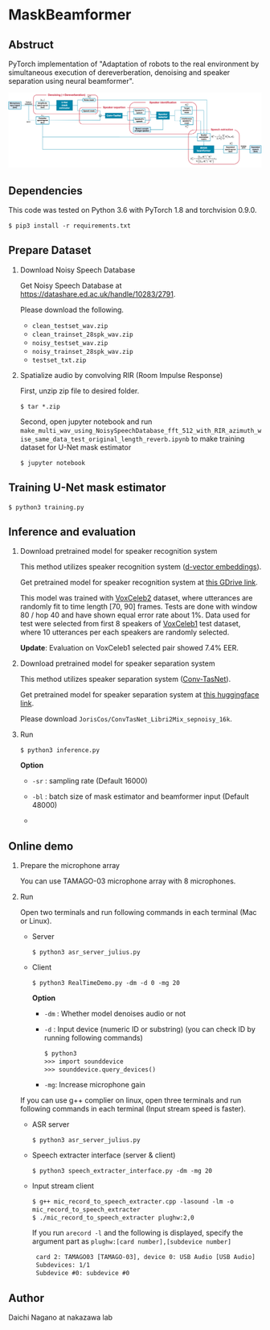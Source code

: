 # MaskBeamformer

## Abstruct

PyTorch implementation of "Adaptation of robots to the real environment by simultaneous execution of
 dereverberation, denoising and speaker separation using neural beamformer".



![](./utils/assets/neural_beamformer.png)



## Dependencies

This code was tested on Python 3.6 with PyTorch 1.8 and torchvision 0.9.0.

```
$ pip3 install -r requirements.txt
```



## Prepare Dataset

1. Download Noisy Speech Database

   Get Noisy Speech Database at https://datashare.ed.ac.uk/handle/10283/2791.

   Please download the following.

   - `clean_testset_wav.zip`
   - `clean_trainset_28spk_wav.zip`
   - `noisy_testset_wav.zip`
   - `noisy_trainset_28spk_wav.zip`
   - `testset_txt.zip`

2. Spatialize audio by convolving RIR (Room Impulse Response)

   First, unzip zip file to desired folder.

   ```
   $ tar *.zip 
   ```

   Second, open jupyter notebook and run `make_multi_wav_using_NoisySpeechDatabase_fft_512_with_RIR_azimuth_wise_same_data_test_original_length_reverb.ipynb` to make training dataset for U-Net mask estimator

   ```
   $ jupyter notebook
   ```

   



## Training U-Net mask estimator

```
$ python3 training.py
```





## Inference and evaluation

1. Download pretrained model for speaker recognition system

   This method utilizes speaker recognition system ([d-vector embeddings](https://google.github.io/speaker-id/publications/GE2E/)).

   Get pretrained model for speaker recognition system at [this GDrive link](https://drive.google.com/file/d/1YFmhmUok-W76JkrfA0fzQt3c-ZsfiwfL/view?usp=sharing).

   This model was trained with [VoxCeleb2](http://www.robots.ox.ac.uk/~vgg/data/voxceleb/vox2.html) dataset,
   where utterances are randomly fit to time length [70, 90] frames.
   Tests are done with window 80 / hop 40 and have shown equal error rate about 1%.
   Data used for test were selected from first 8 speakers of [VoxCeleb1](http://www.robots.ox.ac.uk/~vgg/data/voxceleb/vox1.html) test dataset, where 10 utterances per each speakers are randomly selected.

   **Update**: Evaluation on VoxCeleb1 selected pair showed 7.4% EER.

2. Download pretrained model for speaker separation system

   This method utilizes speaker separation system ([Conv-TasNet](https://arxiv.org/pdf/1809.07454.pdf)).

   Get pretrained model for speaker separation system at [this huggingface link](https://huggingface.co/models?filter=asteroid).

   Please download `JorisCos/ConvTasNet_Libri2Mix_sepnoisy_16k`.

3. Run

   ```
   $ python3 inference.py
   ```

   **Option**

   - `-sr` : sampling rate (Default 16000)
   - `-bl` : batch size of mask estimator and beamformer input (Default 48000)

   -  



## Online demo

1. Prepare the microphone array

   You can use TAMAGO-03 microphone array with 8 microphones.

2. Run

   Open two terminals and run following commands in each terminal (Mac or Linux).
   
   - Server

     ```
     $ python3 asr_server_julius.py
     ```
   
   - Client
   
     ```
     $ python3 RealTimeDemo.py -dm -d 0 -mg 20
     ```
   
     **Option**
   
     - `-dm` : Whether model denoises audio or not
   
     - `-d` : Input device (numeric ID or substring) (you can check ID by running following commands)
        ```
        $ python3 
        >>> import sounddevice
        >>> sounddevice.query_devices()
        ```
   
     - `-mg`: Increase microphone gain

   If you can use g++ complier on linux, open three terminals and run following commands in each terminal (Input stream speed is faster).

   - ASR server

     ```
     $ python3 asr_server_julius.py
     ```
   
   - Speech extracter interface (server & client)

     ```
     $ python3 speech_extracter_interface.py -dm -mg 20
     ```
   
   - Input stream client
   
     ```
     $ g++ mic_record_to_speech_extracter.cpp -lasound -lm -o mic_record_to_speech_extracter
     $ ./mic_record_to_speech_extracter plughw:2,0
     ```
     If you run `arecord -l` and the following is displayed, specify the argument part as `plughw:[card number],[subdevice number]` 
     ```
      card 2: TAMAGO03 [TAMAGO-03], device 0: USB Audio [USB Audio]
      Subdevices: 1/1
      Subdevice #0: subdevice #0
     ```







## Author

Daichi Nagano at nakazawa lab



